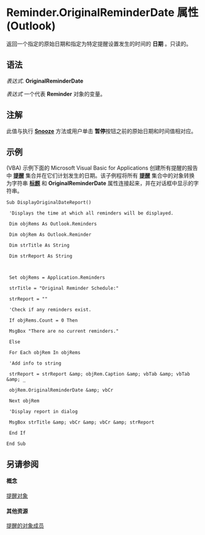 
# Reminder.OriginalReminderDate 属性 (Outlook)

返回一个指定的原始日期和指定为特定提醒设置发生的时间的 **日期** 。只读的。


## 语法

 _表达式_. **OriginalReminderDate**

 _表达式_ 一个代表 **Reminder** 对象的变量。


## 注解

此值与执行 **[Snooze](bb417d32-d69b-7f9d-4ca3-b85888421e7b.md)** 方法或用户单击 **暂停**按钮之前的原始日期和时间值相对应。


## 示例

(VBA) 示例下面的 Microsoft Visual Basic for Applications 创建所有提醒的报告中 **[提醒](66b94251-7fe4-886b-7c29-7feac4440dee.md)** 集合并在它们计划发生的日期。该子例程将所有 **[提醒](b7364e48-51bc-b360-2154-e85e7779ece4.md)** 集合中的对象转换为字符串 **[标题](b83b10f7-745c-337c-182b-74dabac65a17.md)** 和 **OriginalReminderDate** 属性连接起来，并在对话框中显示的字符串。


```
Sub DisplayOriginalDateReport() 
 
 'Displays the time at which all reminders will be displayed. 
 
 Dim objRems As Outlook.Reminders 
 
 Dim objRem As Outlook.Reminder 
 
 Dim strTitle As String 
 
 Dim strReport As String 
 
 
 
 Set objRems = Application.Reminders 
 
 strTitle = "Original Reminder Schedule:" 
 
 strReport = "" 
 
 'Check if any reminders exist. 
 
 If objRems.Count = 0 Then 
 
 MsgBox "There are no current reminders." 
 
 Else 
 
 For Each objRem In objRems 
 
 'Add info to string 
 
 strReport = strReport &amp; objRem.Caption &amp; vbTab &amp; vbTab &amp; _ 
 
 objRem.OriginalReminderDate &amp; vbCr 
 
 Next objRem 
 
 'Display report in dialog 
 
 MsgBox strTitle &amp; vbCr &amp; vbCr &amp; strReport 
 
 End If 
 
End Sub
```


## 另请参阅


#### 概念


[提醒对象](b7364e48-51bc-b360-2154-e85e7779ece4.md)
#### 其他资源


[提醒的对象成员](2dc26aef-9636-4761-4d79-4571bb7c9726.md)